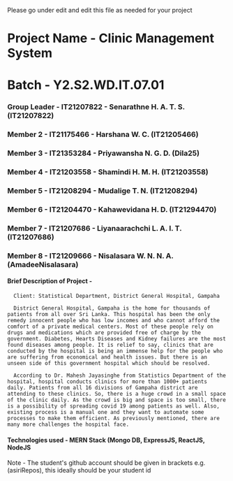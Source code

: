 Please go under edit and edit this file as needed for your project

# Project Name - Clinic Management System
# Batch - Y2.S2.WD.IT.07.01
### Group Leader - IT21207822 - Senarathne H. A. T. S. (IT21207822)
### Member 2 - IT21175466 - Harshana W. C. (IT21205466)
### Member 3 - IT21353284 - Priyawansha N. G. D. (Dila25)
### Member 4 - IT21203558 - Shamindi H. M. H. (IT21203558)
### Member 5 - IT21208294 - Mudalige T. N. (IT21208294)
### Member 6 - IT21204470 - Kahawevidana H. D. (IT21294470)
### Member 7 - IT21207686 - Liyanaarachchi L. A. I. T. (IT21207686)
### Member 8 - IT21209666 - Nisalasara W. N. N. A. (AmadeeNisalasara)

#### Brief Description of Project - 
      Client: Statistical Department, District General Hospital, Gampaha 

      District General Hospital, Gampaha is the home for thousands of patients from all over Sri Lanka. This hospital has been the only remedy innocent people who has low incomes and who cannot afford the comfort of a private medical centers. Most of these people rely on drugs and medications which are provided free of charge by the government. Diabetes, Hearts Diseases and Kidney failures are the most found diseases among people. It is relief to say, clinics that are conducted by the hospital is being an immense help for the people who are suffering from economical and health issues. But there is an unseen side of this government hospital which should be resolved.

      According to Dr. Mahesh Jayasinghe from Statistics Department of the hospital, hospital conducts clinics for more than 1000+ patients daily. Patients from all 16 divisions of Gampaha district are attending to these clinics. So, there is a huge crowd in a small space of the clinic daily. As the crowd is big and space is too small, there is a possibility of spreading covid 19 among patients as well. Also, existing process is a manual one and they want to automate some processes to make them efficient. As previously mentioned, there are many more challenges the hospital face.

#### Technologies used - MERN Stack (Mongo DB, ExpressJS, ReactJS, NodeJS

Note - The student's github account should be given in brackets e.g. (asiriRepos), this ideally should be your student id 

